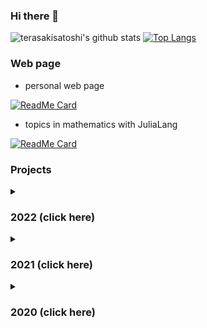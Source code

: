 ### Hi there 👋

<!--
**terasakisatoshi/terasakisatoshi** is a ✨ _special_ ✨ repository because its `README.md` (this file) appears on your GitHub profile.

Here are some ideas to get you started:

- 🔭 I’m currently working on ...
- 🌱 I’m currently learning ...
- 👯 I’m looking to collaborate on ...
- 🤔 I’m looking for help with ...
- 💬 Ask me about ...
- 📫 How to reach me: ...
- 😄 Pronouns: ...
- ⚡ Fun fact: ...
-->

![terasakisatoshi's github stats](https://github-readme-stats.vercel.app/api?username=terasakisatoshi&show_icons=true&theme=monokai&show_icons=true)
[![Top Langs](https://github-readme-stats.vercel.app/api/top-langs/?username=terasakisatoshi&theme=monokai&hide=css,html)](https://github.com/anuraghazra/github-readme-stats)

### Web page

- personal web page

[![ReadMe Card](https://github-readme-stats.vercel.app/api/pin/?username=terasakisatoshi&repo=terasakisatoshi.github.io&&theme=monokai)](https://terasakisatoshi.github.io/)
- topics in mathematics with JuliaLang

[![ReadMe Card](https://github-readme-stats.vercel.app/api/pin/?username=terasakisatoshi&repo=MathSeminar.jl&show_owner=true&theme=monokai)](https://terasakisatoshi.github.io/MathSeminar.jl/)

### Projects

<details>
<summary><h3> 2022 (click here)</h3></summary>

[![ReadMe Card](https://github-readme-stats.vercel.app/api/pin/?username=terasakisatoshi&repo=PCRP.jl&show_owner=true&theme=monokai)](https://github.com/terasakisatoshi/PCRP.jl)
[![ReadMe Card](https://github-readme-stats.vercel.app/api/pin/?username=terasakisatoshi&repo=TweetPlots.jl&show_owner=true&theme=monokai)](https://github.com/terasakisatoshi/TweetPlots.jl)

[![ReadMe Card](https://github-readme-stats.vercel.app/api/pin/?username=terasakisatoshi&repo=QuartzGetWindow.jl&show_owner=true&theme=monokai)](https://github.com/terasakisatoshi/QuartzGetWindow.jl)

- Activities in AtelierArith

[![ReadMe Card](https://github-readme-stats.vercel.app/api/pin/?username=AtelierArith&repo=Kyulacs.jl&show_owner=true&theme=monokai)](https://github.com/AtelierArith/Kyulacs.jl)
[![ReadMe Card](https://github-readme-stats.vercel.app/api/pin/?username=AtelierArith&repo=PyPlotly.jl&show_owner=true&theme=monokai)](https://github.com/AtelierArith/PyPlotly.jl)
[![ReadMe Card](https://github-readme-stats.vercel.app/api/pin/?username=AtelierArith&repo=GomalizingFlow.jl&show_owner=true&theme=monokai)](https://github.com/AtelierArith/GomalizingFlow.jl)

</details>

<details>
<summary><h3> 2021 (click here)</h3></summary>

### 2021

[![ReadMe Card](https://github-readme-stats.vercel.app/api/pin/?username=terasakisatoshi&repo=MyTemplate.jl&show_owner=true&theme=monokai)](https://github.com/terasakisatoshi/MyTemplate.jl)
[![ReadMe Card](https://github-readme-stats.vercel.app/api/pin/?username=terasakisatoshi&repo=sysimage_creator&show_owner=true&theme=monokai)](https://github.com/terasakisatoshi/sysimage_creator)

[![ReadMe Card](https://github-readme-stats.vercel.app/api/pin/?username=terasakisatoshi&repo=MyPlutoflow.jl&show_owner=true&theme=monokai)](https://github.com/terasakisatoshi/MyPlutoflow.jl)
[![ReadMe Card](https://github-readme-stats.vercel.app/api/pin/?username=terasakisatoshi&repo=streamlit_handwritten_recognition&show_owner=true&theme=monokai)](https://github.com/terasakisatoshi/streamlit_handwritten_recognition)

[![ReadMe Card](https://github-readme-stats.vercel.app/api/pin/?username=terasakisatoshi&repo=binder_docker_playground&show_owner=true&theme=monokai)](https://github.com/terasakisatoshi/binder_docker_playground)
[![ReadMe Card](https://github-readme-stats.vercel.app/api/pin/?username=terasakisatoshi&repo=MyVSCodeWorkspace.jl&show_owner=true&theme=monokai)](https://github.com/terasakisatoshi/MyVSCodeWorkspace.jl)

[![ReadMe Card](https://github-readme-stats.vercel.app/api/pin/?username=terasakisatoshi&repo=jldev_poetry&show_owner=true&theme=monokai)](https://github.com/terasakisatoshi/jldev_poetry)

</details>

<details>
<summary><h3> 2020 (click here)</h3></summary>

# JuliaLang

[![ReadMe Card](https://github-readme-stats.vercel.app/api/pin/?username=terasakisatoshi&repo=OpenCVBuilder.jl&show_owner=true&theme=monokai)](https://github.com/terasakisatoshi/OpenCVBuilder.jl)
[![ReadMe Card](https://github-readme-stats.vercel.app/api/pin/?username=terasakisatoshi&repo=ImageProcessing.jl&show_owner=true&theme=monokai)](https://github.com/terasakisatoshi/ImageProcessing.jl)

[![ReadMe Card](https://github-readme-stats.vercel.app/api/pin/?username=terasakisatoshi&repo=MatPlotWrap.jl&show_owner=true&theme=monokai)](https://github.com/terasakisatoshi/MatPlotWrap.jl)
[![ReadMe Card](https://github-readme-stats.vercel.app/api/pin/?username=terasakisatoshi&repo=CallJ.jl&show_owner=true&theme=monokai)](https://github.com/terasakisatoshi/CallJ.jl)

[![ReadMe Card](https://github-readme-stats.vercel.app/api/pin/?username=terasakisatoshi&repo=wasm_with_julia&show_owner=true&theme=monokai)](https://github.com/terasakisatoshi/wasm_with_julia)
[![ReadMe Card](https://github-readme-stats.vercel.app/api/pin/?username=terasakisatoshi&repo=MyGenieExample.jl&show_owner=true&theme=monokai)](https://github.com/terasakisatoshi/MyGenieExample.jl)

# Deep Learning

- This project was done when I was working at [Idein Inc.](https://idein.jp/en/)

[![ReadMe Card](https://github-readme-stats.vercel.app/api/pin/?username=terasakisatoshi&repo=chainer-hand-pose&theme=monokai)](https://github.com/Idein/chainer-hand-pose)

</details>